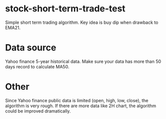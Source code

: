 # stock-short-term-trade-test
Simple short term trading algorithm. Key idea is buy dip when drawback to EMA21.
# Data source
Yahoo finance 5-year historical data. 
Make sure your data has more than 50 days record to calculate MA50.
# Other
Since Yahoo finance public data is limited (open, high, low, close), the algorithm is very rough. 
If there are more data like 2H chart, the algorithm could be improved dramatically.
